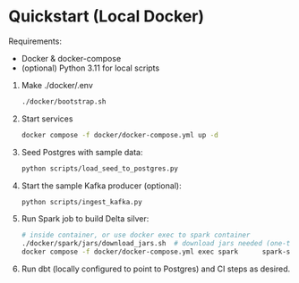 # Quickstart (Local Docker)

Requirements:
- Docker & docker-compose
- (optional) Python 3.11 for local scripts

1. Make ./docker/.env
   ```bash
   ./docker/bootstrap.sh
   ```
   
2. Start services
   ```bash
   docker compose -f docker/docker-compose.yml up -d
   ```

3. Seed Postgres with sample data:
   ```bash
   python scripts/load_seed_to_postgres.py
   ```

4. Start the sample Kafka producer (optional):
   ```bash
   python scripts/ingest_kafka.py
   ```

5. Run Spark job to build Delta silver:
   ```bash
   # inside container, or use docker exec to spark container
   ./docker/spark/jars/download_jars.sh  # download jars needed (one-time)
   docker compose -f docker/docker-compose.yml exec spark      spark-submit --packages io.delta:delta-core_2.12:2.4.0 /opt/jobs/bronze_to_silver_delta.py
   ```

7. Run dbt (locally configured to point to Postgres) and CI steps as desired.
